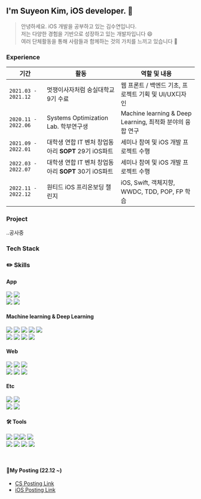 
## I'm Suyeon Kim, iOS developer. 🍏

> 안녕하세요. iOS 개발을 공부하고 있는 김수연입니다.
<br>저는 다양한 경험을 기반으로 성장하고 있는 개발자입니다 😄 
<br>여러 단체활동을 통해 사람들과 함께하는 것의 가치를 느끼고 있습니다 👀



### Experience

  |기간|활동|역할 및 내용|
  |---|----|---|
  |`2021.03 - 2021.12`|멋쟁이사자처럼 숭실대학교 9기 수료|웹 프론트 / 백엔드 기초, 프로젝트 기획 및 UI/UX디자인|
  |`2020.11 - 2022.06`|Systems Optimization Lab. 학부연구생 |Machine learning & Deep Learning, 최적화 분야의 융합 연구|
  |`2021.09 - 2022.01`|대학생 연합 IT 벤처 창업동아리 **SOPT** 29기 iOS파트|세미나 참여 및 iOS 개발 프로젝트 수행|
  |`2022.03 - 2022.07`|대학생 연합 IT 벤처 창업동아리 **SOPT** 30기 iOS파트|세미나 참여 및 iOS 개발 프로젝트 수행|
  |`2022.11 - 2022.12`|원티드 iOS 프리온보딩 챌린지 |iOS, Swift, 객체지향, WWDC, TDD, POP, FP 학습 |

### Project

..공사중



### Tech Stack


### ✏️ Skills

#### App

<img src="https://img.shields.io/badge/Swift-FA7343?style=flat&logo=Swift&logoColor=white"/> <img src="https://img.shields.io/badge/Fastlane-inactive?style=flat&logo=Fastlane"/>
<br>
<img src="https://img.shields.io/badge/Realm-39477F?style=flat&logo=Realm&logoColor=white"/> 
<img src="https://img.shields.io/badge/Firebase-FFCA28?style=flat&logo=Firebase&logoColor=white"/>



#### Machine learning & Deep Learning

<img src="https://img.shields.io/badge/Python-3776AB?style=flat&logo=Python&logoColor=white"/> <img src="https://img.shields.io/badge/MySQL-4479A1?style=flat&logo=MySQL&logoColor=white"/> <img src="https://img.shields.io/badge/R-276DC3?style=flat&logo=R&logoColor=white"/> <img src="https://img.shields.io/badge/pandas-150458?style=flat&logo=pandas&logoColor=white"/> <img src="https://img.shields.io/badge/PyTorch-EE4C2C?style=flat&logo=PyTorch&logoColor=white"/> 
<br>
<img src="https://img.shields.io/badge/scikit-learn-F7931E?style=flat&logo=scikit-learn&logoColor=white"/>
<img src="https://img.shields.io/badge/TensorFlow-FF6F00?style=flat&logo=TensorFlow&logoColor=white"/>
<img src="https://img.shields.io/badge/NumPy-013243?style=flat&logo=NumPyn&logoColor=white"/>
<img src="https://img.shields.io/badge/Keras-D00000?style=flat&logo=Keras&logoColor=white"/>

#### Web

<img src="https://img.shields.io/badge/HTML5-E34F26?style=flat&logo=HTML5&logoColor=white"/> <img src="https://img.shields.io/badge/CSS3-1572B6?style=flat&logo=CSS3&logoColor=white"/> <img src="https://img.shields.io/badge/JavaScript-F7DF1E?style=flat&logo=JavaScript&logoColor=white"/> 
<br>
<img src="https://img.shields.io/badge/React-61DAFB?style=flat&logo=React&logoColor=white"/> <img src="https://img.shields.io/badge/Django-092E20?style=flat&logo=Django&logoColor=white"/> <img src="https://img.shields.io/badge/Node.js-339933?style=flat&logo=Node.js&logoColor=white"/> 

#### Etc

<img src="https://img.shields.io/badge/Git-f05030?style=flat&logo=Git&logoColor=white"/> <img src="https://img.shields.io/badge/GitHub-black?style=flat&logo=GitHub&logoColor=white"/> 
<br>
<img src="https://img.shields.io/badge/Github%20actions-%232671E5.svg?style=flat&logo=githubactions&logoColor=white"/> <img src="https://img.shields.io/badge/GitKraken-179287?style=flat&logo=GitKraken&logoColor=white"/> 
<br>

#### 🛠 Tools 

<img src="https://img.shields.io/badge/XCode-147EFB?style=flat&logo=XCode&logoColor=white"/> <img src="https://img.shields.io/badge/Visual Studio Code-007ACC?style=flat&logo=VisualStudioCode&logoColor=white"/><img src="https://img.shields.io/badge/Notion-%23000000.svg?style=flat&logo=notion&logoColor=white"/> <img src="https://img.shields.io/badge/Jupyter-F37626?style=flat&logo=Jupyter&logoColor=white"/> 
<br>
<img src="https://img.shields.io/badge/Pycharm-000000?style=flat&logo=Pycharm&logoColor=white"/> 
<img src="https://img.shields.io/badge/Slack-4A154B?style=flat&logo=slack&logoColor=white"/> <img src="https://img.shields.io/badge/Postman-FF6C37?style=flat&logo=Postman&logoColor=white"/> 
<img src="https://img.shields.io/badge/Figma-F24E1E?style=flat&logo=Figma&logoColor=white"/>


</br>


#### 🤖My Posting (22.12 ~)

- [CS Posting Link](https://melodious-shroud-a04.notion.site/Computer-Science-Posting-22-12-9cad2c53cfff49ebaf1b3d0a0ac1eb28)
- [iOS Posting Link](https://melodious-shroud-a04.notion.site/iOS-Develop-Posting-08c58b2b75544cc8b26d60582edda6a6)

